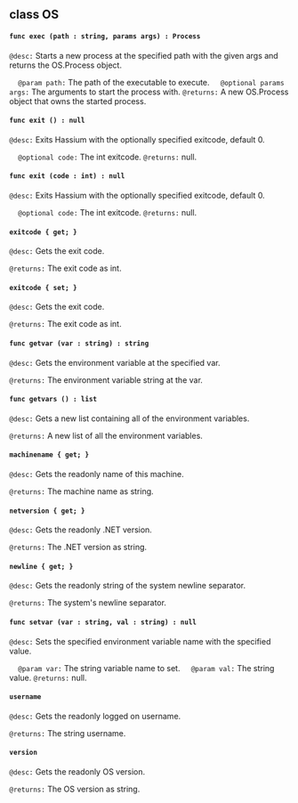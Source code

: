 ## class OS

#### ```func exec (path : string, params args) : Process```


```@desc:``` Starts a new process at the specified path with the given args and returns the OS.Process object.

&nbsp;&nbsp;&nbsp;&nbsp;```@param path:``` The path of the executable to execute.
&nbsp;&nbsp;&nbsp;&nbsp;```@optional params args:``` The arguments to start the process with.
```@returns:``` A new OS.Process object that owns the started process.

#### ```func exit () : null```


```@desc:``` Exits Hassium with the optionally specified exitcode, default 0.

&nbsp;&nbsp;&nbsp;&nbsp;```@optional code:``` The int exitcode.
```@returns:``` null.

#### ```func exit (code : int) : null```


```@desc:``` Exits Hassium with the optionally specified exitcode, default 0.

&nbsp;&nbsp;&nbsp;&nbsp;```@optional code:``` The int exitcode.
```@returns:``` null.

#### ```exitcode { get; }```


```@desc:``` Gets the exit code.

```@returns:``` The exit code as int.

#### ```exitcode { set; }```


```@desc:``` Gets the exit code.

```@returns:``` The exit code as int.

#### ```func getvar (var : string) : string```


```@desc:``` Gets the environment variable at the specified var.

```@returns:``` The environment variable string at the var.

#### ```func getvars () : list```


```@desc:``` Gets a new list containing all of the environment variables.

```@returns:``` A new list of all the environment variables.

#### ```machinename { get; }```


```@desc:``` Gets the readonly name of this machine.

```@returns:``` The machine name as string.

#### ```netversion { get; }```


```@desc:``` Gets the readonly .NET version.

```@returns:``` The .NET version as string.

#### ```newline { get; }```


```@desc:``` Gets the readonly string of the system newline separator.

```@returns:``` The system's newline separator.

#### ```func setvar (var : string, val : string) : null```


```@desc:``` Sets the specified environment variable name with the specified value.

&nbsp;&nbsp;&nbsp;&nbsp;```@param var:``` The string variable name to set.
&nbsp;&nbsp;&nbsp;&nbsp;```@param val:``` The string value.
```@returns:``` null.

#### ```username```


```@desc:``` Gets the readonly logged on username.

```@returns:``` The string username.

#### ```version```


```@desc:``` Gets the readonly OS version.

```@returns:``` The OS version as string.

